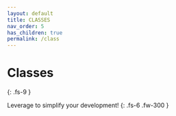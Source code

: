 ```yaml
---
layout: default
title: CLASSES
nav_order: 5
has_children: true
permalink: /class
---
```


# Classes
{: .fs-9 }

Leverage to simplify your development!
{: .fs-6 .fw-300 }